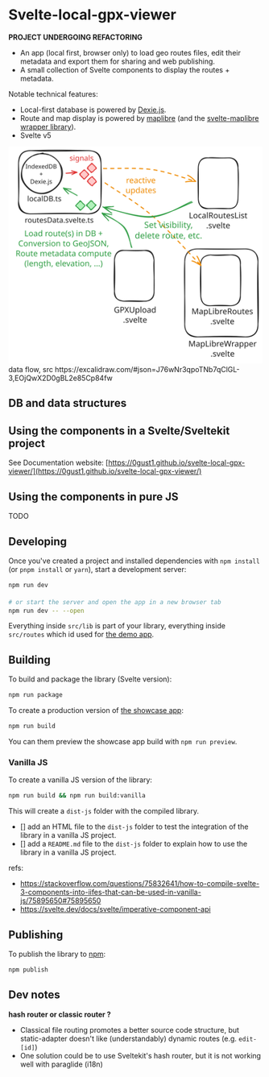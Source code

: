 # Svelte-local-gpx-viewer

**PROJECT UNDERGOING REFACTORING**

- An app (local first, browser only) to load geo routes files, edit their metadata and export them for sharing and web publishing.
- A small collection of Svelte components to display the routes + metadata.

Notable technical features:

- Local-first database is powered by [Dexie.js](https://dexie.org/).
- Route and map display is powered by [maplibre](https://maplibre.org/) (and the [svelte-maplibre wrapper library](https://github.com/dimfeld/svelte-maplibre)).
- Svelte v5

<picture>
  <img src="static/dataflow.excalidraw.svg">
  <figcaption>data flow, src https://excalidraw.com/#json=J76wNr3qpoTNb7qClGL-3,EOjQwX2D0gBL2e85Cp84fw</figcaption>
</picture>

## DB and data structures



## Using the components in a Svelte/Sveltekit project

See Documentation website: [https://0gust1.github.io/svelte-local-gpx-viewer/](https://0gust1.github.io/svelte-local-gpx-viewer/)

## Using the components in pure JS

TODO

## Developing

Once you've created a project and installed dependencies with `npm install` (or `pnpm install` or `yarn`), start a development server:

```bash
npm run dev

# or start the server and open the app in a new browser tab
npm run dev -- --open
```

Everything inside `src/lib` is part of your library, everything inside `src/routes` which id used for [the demo app](https://0gust1.github.io/svelte-local-gpx-viewer/).

## Building

To build and package the library (Svelte version):

```bash
npm run package
```

To create a production version of [the showcase app](https://0gust1.github.io/svelte-local-gpx-viewer/):

```bash
npm run build
```

You can them preview the showcase app build with `npm run preview`.

### Vanilla JS

To create a vanilla JS version of the library:

```bash
npm run build && npm run build:vanilla
```

This will create a `dist-js` folder with the compiled library.

- [] add an HTML file to the `dist-js` folder to test the integration of the library in a vanilla JS project.
- [] add a `README.md` file to the `dist-js` folder to explain how to use the library in a vanilla JS project.

refs:

- https://stackoverflow.com/questions/75832641/how-to-compile-svelte-3-components-into-iifes-that-can-be-used-in-vanilla-js/75895650#75895650
- https://svelte.dev/docs/svelte/imperative-component-api

## Publishing

To publish the library to [npm](https://www.npmjs.com):

```bash
npm publish
```


## Dev notes

**hash router or classic router ?**
- Classical file routing promotes a better source code structure, but static-adapter doesn't like (understandably) dynamic routes (e.g. `edit-[id]`)
- One solution could be to use Sveltekit's hash router, but it is not working well with paraglide (i18n)
